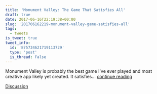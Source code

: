 ```yaml
---
title: 'Monument Valley: The Game That Satisfies All'
draft: true
date: 2017-06-16T22:19:38+00:00
slug: '201706162219-monument-valley-game-satisfies-all'
tags:
  - tweets
is_tweet: true
tweet_info:
  id: '875734621719113729'
  type: 'post'
  is_thread: False
---
```




Monument Valley is probably the best game I've ever played and most creative app likely yet created. It satisfies... [continue reading](urls[0])

[Discussion](https://x.com/sytelus/status/875734621719113729)
